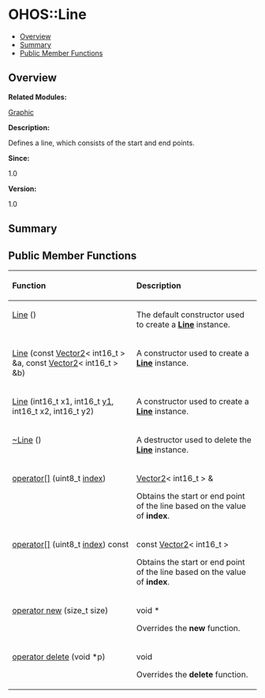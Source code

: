 # OHOS::Line<a name="ZH-CN_TOPIC_0000001054718157"></a>

-   [Overview](#section1215086311165635)
-   [Summary](#section62226344165635)
-   [Public Member Functions](#pub-methods)

## **Overview**<a name="section1215086311165635"></a>

**Related Modules:**

[Graphic](Graphic.md)

**Description:**

Defines a line, which consists of the start and end points. 

**Since:**

1.0

**Version:**

1.0

## **Summary**<a name="section62226344165635"></a>

## Public Member Functions<a name="pub-methods"></a>

<a name="table280486114165635"></a>
<table><thead align="left"><tr id="row473030309165635"><th class="cellrowborder" valign="top" width="50%" id="mcps1.1.3.1.1"><p id="p23031925165635"><a name="p23031925165635"></a><a name="p23031925165635"></a>Function</p>
</th>
<th class="cellrowborder" valign="top" width="50%" id="mcps1.1.3.1.2"><p id="p1061734868165635"><a name="p1061734868165635"></a><a name="p1061734868165635"></a>Description</p>
</th>
</tr>
</thead>
<tbody><tr id="row1724086758165635"><td class="cellrowborder" valign="top" width="50%" headers="mcps1.1.3.1.1 "><p id="p750086574165635"><a name="p750086574165635"></a><a name="p750086574165635"></a><a href="Graphic.md#ga3c8dd952afc5a76f8628c7f702755bd8">Line</a> ()</p>
</td>
<td class="cellrowborder" valign="top" width="50%" headers="mcps1.1.3.1.2 "><p id="p653648830165635"><a name="p653648830165635"></a><a name="p653648830165635"></a> </p>
<p id="p1651946372165635"><a name="p1651946372165635"></a><a name="p1651946372165635"></a>The default constructor used to create a <strong id="b2052027243165635"><a name="b2052027243165635"></a><a name="b2052027243165635"></a><a href="OHOS-Line.md">Line</a></strong> instance. </p>
</td>
</tr>
<tr id="row1563818678165635"><td class="cellrowborder" valign="top" width="50%" headers="mcps1.1.3.1.1 "><p id="p1643119449165635"><a name="p1643119449165635"></a><a name="p1643119449165635"></a><a href="Graphic.md#ga0bda554c3c7d5950637a50ffbbec2269">Line</a> (const <a href="OHOS-Vector2-T.md">Vector2</a>&lt; int16_t &gt; &amp;a, const <a href="OHOS-Vector2-T.md">Vector2</a>&lt; int16_t &gt; &amp;b)</p>
</td>
<td class="cellrowborder" valign="top" width="50%" headers="mcps1.1.3.1.2 "><p id="p198013755165635"><a name="p198013755165635"></a><a name="p198013755165635"></a> </p>
<p id="p1191837648165635"><a name="p1191837648165635"></a><a name="p1191837648165635"></a>A constructor used to create a <strong id="b412179023165635"><a name="b412179023165635"></a><a name="b412179023165635"></a><a href="OHOS-Line.md">Line</a></strong> instance. </p>
</td>
</tr>
<tr id="row855262888165635"><td class="cellrowborder" valign="top" width="50%" headers="mcps1.1.3.1.1 "><p id="p1179227054165635"><a name="p1179227054165635"></a><a name="p1179227054165635"></a><a href="Graphic.md#ga216de7fbcb274d28bb5a50d0e0692aa0">Line</a> (int16_t x1, int16_t <a href="MATH.md#ga369368526a105f3fba6776b11586070c">y1</a>, int16_t x2, int16_t y2)</p>
</td>
<td class="cellrowborder" valign="top" width="50%" headers="mcps1.1.3.1.2 "><p id="p974371170165635"><a name="p974371170165635"></a><a name="p974371170165635"></a> </p>
<p id="p2056813977165635"><a name="p2056813977165635"></a><a name="p2056813977165635"></a>A constructor used to create a <strong id="b2018531890165635"><a name="b2018531890165635"></a><a name="b2018531890165635"></a><a href="OHOS-Line.md">Line</a></strong> instance. </p>
</td>
</tr>
<tr id="row1369620947165635"><td class="cellrowborder" valign="top" width="50%" headers="mcps1.1.3.1.1 "><p id="p101029229165635"><a name="p101029229165635"></a><a name="p101029229165635"></a><a href="Graphic.md#ga86d5bfc47854c5e85363adce571de167">~Line</a> ()</p>
</td>
<td class="cellrowborder" valign="top" width="50%" headers="mcps1.1.3.1.2 "><p id="p2086833042165635"><a name="p2086833042165635"></a><a name="p2086833042165635"></a> </p>
<p id="p290962342165635"><a name="p290962342165635"></a><a name="p290962342165635"></a>A destructor used to delete the <strong id="b1816542252165635"><a name="b1816542252165635"></a><a name="b1816542252165635"></a><a href="OHOS-Line.md">Line</a></strong> instance. </p>
</td>
</tr>
<tr id="row1715618570165635"><td class="cellrowborder" valign="top" width="50%" headers="mcps1.1.3.1.1 "><p id="p2061653342165635"><a name="p2061653342165635"></a><a name="p2061653342165635"></a><a href="Graphic.md#gafeae0169d5e3e92fcbc743c09cd4f6d0">operator[]</a> (uint8_t <a href="UTILS.md#ga1d3748ca570dcb09a2fb28e8015107dd">index</a>)</p>
</td>
<td class="cellrowborder" valign="top" width="50%" headers="mcps1.1.3.1.2 "><p id="p275144936165635"><a name="p275144936165635"></a><a name="p275144936165635"></a><a href="OHOS-Vector2-T.md">Vector2</a>&lt; int16_t &gt; &amp; </p>
<p id="p706419025165635"><a name="p706419025165635"></a><a name="p706419025165635"></a>Obtains the start or end point of the line based on the value of <strong id="b381082541165635"><a name="b381082541165635"></a><a name="b381082541165635"></a>index</strong>. </p>
</td>
</tr>
<tr id="row881897858165635"><td class="cellrowborder" valign="top" width="50%" headers="mcps1.1.3.1.1 "><p id="p1797321558165635"><a name="p1797321558165635"></a><a name="p1797321558165635"></a><a href="Graphic.md#ga3f747832db7335f2198c7746140a6631">operator[]</a> (uint8_t <a href="UTILS.md#ga1d3748ca570dcb09a2fb28e8015107dd">index</a>) const</p>
</td>
<td class="cellrowborder" valign="top" width="50%" headers="mcps1.1.3.1.2 "><p id="p1774951951165635"><a name="p1774951951165635"></a><a name="p1774951951165635"></a>const <a href="OHOS-Vector2-T.md">Vector2</a>&lt; int16_t &gt; </p>
<p id="p1626257606165635"><a name="p1626257606165635"></a><a name="p1626257606165635"></a>Obtains the start or end point of the line based on the value of <strong id="b1159827393165635"><a name="b1159827393165635"></a><a name="b1159827393165635"></a>index</strong>. </p>
</td>
</tr>
<tr id="row1866471797165635"><td class="cellrowborder" valign="top" width="50%" headers="mcps1.1.3.1.1 "><p id="p215106214165635"><a name="p215106214165635"></a><a name="p215106214165635"></a><a href="Graphic.md#ga4854963aa969ee20a6cd174a70f5cd23">operator new</a> (size_t size)</p>
</td>
<td class="cellrowborder" valign="top" width="50%" headers="mcps1.1.3.1.2 "><p id="p356934190165635"><a name="p356934190165635"></a><a name="p356934190165635"></a>void * </p>
<p id="p73440000165635"><a name="p73440000165635"></a><a name="p73440000165635"></a>Overrides the <strong id="b69541011165635"><a name="b69541011165635"></a><a name="b69541011165635"></a>new</strong> function. </p>
</td>
</tr>
<tr id="row2087399524165635"><td class="cellrowborder" valign="top" width="50%" headers="mcps1.1.3.1.1 "><p id="p1790967307165635"><a name="p1790967307165635"></a><a name="p1790967307165635"></a><a href="Graphic.md#gadf1997a0f56ac2b220e7f0f8e8e0a6ef">operator delete</a> (void *p)</p>
</td>
<td class="cellrowborder" valign="top" width="50%" headers="mcps1.1.3.1.2 "><p id="p771756686165635"><a name="p771756686165635"></a><a name="p771756686165635"></a>void </p>
<p id="p1529411200165635"><a name="p1529411200165635"></a><a name="p1529411200165635"></a>Overrides the <strong id="b1691841450165635"><a name="b1691841450165635"></a><a name="b1691841450165635"></a>delete</strong> function. </p>
</td>
</tr>
</tbody>
</table>

